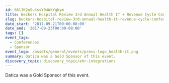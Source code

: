 ```yaml
---
id: 66l3K2uSu4ssY04WkYqkym
title: Beckers Hospital Review 3rd Annual Health IT + Revenue Cycle Conference
slug: beckers-hospital-review-3rd-annual-health-it-revenue-cycle-conference
date_start: '2017-09-21T00:00-08:00'
date_end: '2017-09-23T00:00-08:00'
tags: []
event_tags:
  - Conferences
  - Sponsor
event_logo: /assets/general/events/press-logo_health-it.png
summary: Datica was a Gold Sponsor of this event.
discovery_topic: discovery_topic/ehr-integrations
---
```

Datica was a Gold Sponsor of this event.
  